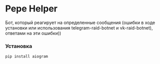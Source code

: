 #  Pepe Helper
Бот, который реагирует на определенные сообщения (ошибки в ходе установки или использования telegram-raid-botnet и vk-raid-botnet), ответами на эти ошибки))

### Установка

```bash
pip install aiogram
```

